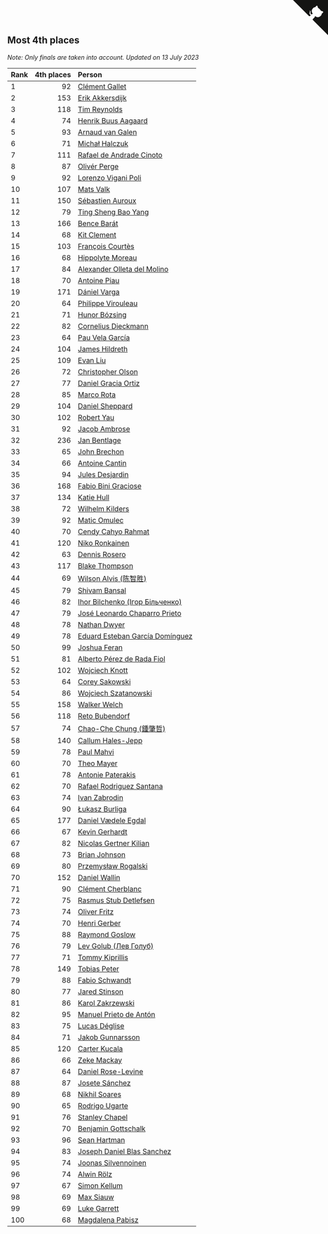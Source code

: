 ## Most 4th places

*Note: Only finals are taken into account.*
*Updated on 13 July 2023*

| Rank | 4th places | Person |
| :--- | ---: | :--- |
| 1 | 92 | [Clément Gallet](https://www.worldcubeassociation.org/persons/2004GALL02) |
| 2 | 153 | [Erik Akkersdijk](https://www.worldcubeassociation.org/persons/2005AKKE01) |
| 3 | 118 | [Tim Reynolds](https://www.worldcubeassociation.org/persons/2005REYN01) |
| 4 | 74 | [Henrik Buus Aagaard](https://www.worldcubeassociation.org/persons/2006BUUS01) |
| 5 | 93 | [Arnaud van Galen](https://www.worldcubeassociation.org/persons/2006GALE01) |
| 6 | 71 | [Michał Halczuk](https://www.worldcubeassociation.org/persons/2006HALC01) |
| 7 | 111 | [Rafael de Andrade Cinoto](https://www.worldcubeassociation.org/persons/2007CINO01) |
| 8 | 87 | [Olivér Perge](https://www.worldcubeassociation.org/persons/2007PERG01) |
| 9 | 92 | [Lorenzo Vigani Poli](https://www.worldcubeassociation.org/persons/2007POLI01) |
| 10 | 107 | [Mats Valk](https://www.worldcubeassociation.org/persons/2007VALK01) |
| 11 | 150 | [Sébastien Auroux](https://www.worldcubeassociation.org/persons/2008AURO01) |
| 12 | 79 | [Ting Sheng Bao Yang](https://www.worldcubeassociation.org/persons/2008BAOY01) |
| 13 | 166 | [Bence Barát](https://www.worldcubeassociation.org/persons/2008BARA01) |
| 14 | 68 | [Kit Clement](https://www.worldcubeassociation.org/persons/2008CLEM01) |
| 15 | 103 | [François Courtès](https://www.worldcubeassociation.org/persons/2008COUR01) |
| 16 | 68 | [Hippolyte Moreau](https://www.worldcubeassociation.org/persons/2008MORE02) |
| 17 | 84 | [Alexander Olleta del Molino](https://www.worldcubeassociation.org/persons/2008OLLE01) |
| 18 | 70 | [Antoine Piau](https://www.worldcubeassociation.org/persons/2008PIAU01) |
| 19 | 171 | [Dániel Varga](https://www.worldcubeassociation.org/persons/2008VARG01) |
| 20 | 64 | [Philippe Virouleau](https://www.worldcubeassociation.org/persons/2008VIRO01) |
| 21 | 71 | [Hunor Bózsing](https://www.worldcubeassociation.org/persons/2009BOZS01) |
| 22 | 82 | [Cornelius Dieckmann](https://www.worldcubeassociation.org/persons/2009DIEC01) |
| 23 | 64 | [Pau Vela García](https://www.worldcubeassociation.org/persons/2009GARC04) |
| 24 | 104 | [James Hildreth](https://www.worldcubeassociation.org/persons/2009HILD01) |
| 25 | 109 | [Evan Liu](https://www.worldcubeassociation.org/persons/2009LIUE01) |
| 26 | 72 | [Christopher Olson](https://www.worldcubeassociation.org/persons/2009OLSO01) |
| 27 | 77 | [Daniel Gracia Ortiz](https://www.worldcubeassociation.org/persons/2009ORTI01) |
| 28 | 85 | [Marco Rota](https://www.worldcubeassociation.org/persons/2009ROTA01) |
| 29 | 104 | [Daniel Sheppard](https://www.worldcubeassociation.org/persons/2009SHEP01) |
| 30 | 102 | [Robert Yau](https://www.worldcubeassociation.org/persons/2009YAUR01) |
| 31 | 92 | [Jacob Ambrose](https://www.worldcubeassociation.org/persons/2010AMBR01) |
| 32 | 236 | [Jan Bentlage](https://www.worldcubeassociation.org/persons/2010BENT01) |
| 33 | 65 | [John Brechon](https://www.worldcubeassociation.org/persons/2010BREC01) |
| 34 | 66 | [Antoine Cantin](https://www.worldcubeassociation.org/persons/2010CANT02) |
| 35 | 94 | [Jules Desjardin](https://www.worldcubeassociation.org/persons/2010DESJ01) |
| 36 | 168 | [Fabio Bini Graciose](https://www.worldcubeassociation.org/persons/2010GRAC02) |
| 37 | 134 | [Katie Hull](https://www.worldcubeassociation.org/persons/2010HULL01) |
| 38 | 72 | [Wilhelm Kilders](https://www.worldcubeassociation.org/persons/2010KILD02) |
| 39 | 92 | [Matic Omulec](https://www.worldcubeassociation.org/persons/2010OMUL02) |
| 40 | 70 | [Cendy Cahyo Rahmat](https://www.worldcubeassociation.org/persons/2010RAHM02) |
| 41 | 120 | [Niko Ronkainen](https://www.worldcubeassociation.org/persons/2010RONK01) |
| 42 | 63 | [Dennis Rosero](https://www.worldcubeassociation.org/persons/2010ROSE03) |
| 43 | 117 | [Blake Thompson](https://www.worldcubeassociation.org/persons/2010THOM03) |
| 44 | 69 | [Wilson Alvis (陈智胜)](https://www.worldcubeassociation.org/persons/2011ALVI01) |
| 45 | 79 | [Shivam Bansal](https://www.worldcubeassociation.org/persons/2011BANS02) |
| 46 | 82 | [Ihor Bilchenko (Ігор Більченко)](https://www.worldcubeassociation.org/persons/2011BILC01) |
| 47 | 79 | [José Leonardo Chaparro Prieto](https://www.worldcubeassociation.org/persons/2011CHAP01) |
| 48 | 78 | [Nathan Dwyer](https://www.worldcubeassociation.org/persons/2011DWYE02) |
| 49 | 78 | [Eduard Esteban García Domínguez](https://www.worldcubeassociation.org/persons/2011EDUA01) |
| 50 | 99 | [Joshua Feran](https://www.worldcubeassociation.org/persons/2011FERA01) |
| 51 | 81 | [Alberto Pérez de Rada Fiol](https://www.worldcubeassociation.org/persons/2011FIOL01) |
| 52 | 102 | [Wojciech Knott](https://www.worldcubeassociation.org/persons/2011KNOT01) |
| 53 | 64 | [Corey Sakowski](https://www.worldcubeassociation.org/persons/2011SAKO01) |
| 54 | 86 | [Wojciech Szatanowski](https://www.worldcubeassociation.org/persons/2011SZAT01) |
| 55 | 158 | [Walker Welch](https://www.worldcubeassociation.org/persons/2011WELC01) |
| 56 | 118 | [Reto Bubendorf](https://www.worldcubeassociation.org/persons/2012BUBE01) |
| 57 | 74 | [Chao-Che Chung (鍾肇哲)](https://www.worldcubeassociation.org/persons/2012CHON03) |
| 58 | 140 | [Callum Hales-Jepp](https://www.worldcubeassociation.org/persons/2012HALE01) |
| 59 | 78 | [Paul Mahvi](https://www.worldcubeassociation.org/persons/2012MAHV01) |
| 60 | 70 | [Theo Mayer](https://www.worldcubeassociation.org/persons/2012MAYE01) |
| 61 | 78 | [Antonie Paterakis](https://www.worldcubeassociation.org/persons/2012PATE01) |
| 62 | 70 | [Rafael Rodriguez Santana](https://www.worldcubeassociation.org/persons/2012SANT12) |
| 63 | 74 | [Ivan Zabrodin](https://www.worldcubeassociation.org/persons/2012ZABR01) |
| 64 | 90 | [Łukasz Burliga](https://www.worldcubeassociation.org/persons/2013BURL01) |
| 65 | 177 | [Daniel Vædele Egdal](https://www.worldcubeassociation.org/persons/2013EGDA01) |
| 66 | 67 | [Kevin Gerhardt](https://www.worldcubeassociation.org/persons/2013GERH01) |
| 67 | 82 | [Nicolas Gertner Kilian](https://www.worldcubeassociation.org/persons/2013GERT01) |
| 68 | 73 | [Brian Johnson](https://www.worldcubeassociation.org/persons/2013JOHN10) |
| 69 | 80 | [Przemysław Rogalski](https://www.worldcubeassociation.org/persons/2013ROGA02) |
| 70 | 152 | [Daniel Wallin](https://www.worldcubeassociation.org/persons/2013WALL03) |
| 71 | 90 | [Clément Cherblanc](https://www.worldcubeassociation.org/persons/2014CHER05) |
| 72 | 75 | [Rasmus Stub Detlefsen](https://www.worldcubeassociation.org/persons/2014DETL01) |
| 73 | 74 | [Oliver Fritz](https://www.worldcubeassociation.org/persons/2014FRIT02) |
| 74 | 70 | [Henri Gerber](https://www.worldcubeassociation.org/persons/2014GERB01) |
| 75 | 88 | [Raymond Goslow](https://www.worldcubeassociation.org/persons/2014GOSL01) |
| 76 | 79 | [Lev Golub (Лев Голуб)](https://www.worldcubeassociation.org/persons/2014HOLU01) |
| 77 | 71 | [Tommy Kiprillis](https://www.worldcubeassociation.org/persons/2014KIPR01) |
| 78 | 149 | [Tobias Peter](https://www.worldcubeassociation.org/persons/2014PETE03) |
| 79 | 88 | [Fabio Schwandt](https://www.worldcubeassociation.org/persons/2014SCHW02) |
| 80 | 77 | [Jared Stinson](https://www.worldcubeassociation.org/persons/2014STIN01) |
| 81 | 86 | [Karol Zakrzewski](https://www.worldcubeassociation.org/persons/2014ZAKR01) |
| 82 | 95 | [Manuel Prieto de Antón](https://www.worldcubeassociation.org/persons/2015ANTO04) |
| 83 | 75 | [Lucas Déglise](https://www.worldcubeassociation.org/persons/2015DEGL01) |
| 84 | 71 | [Jakob Gunnarsson](https://www.worldcubeassociation.org/persons/2015GUNN01) |
| 85 | 120 | [Carter Kucala](https://www.worldcubeassociation.org/persons/2015KUCA01) |
| 86 | 66 | [Zeke Mackay](https://www.worldcubeassociation.org/persons/2015MACK06) |
| 87 | 64 | [Daniel Rose-Levine](https://www.worldcubeassociation.org/persons/2015ROSE01) |
| 88 | 87 | [Josete Sánchez](https://www.worldcubeassociation.org/persons/2015SANC18) |
| 89 | 68 | [Nikhil Soares](https://www.worldcubeassociation.org/persons/2015SOAR01) |
| 90 | 65 | [Rodrigo Ugarte](https://www.worldcubeassociation.org/persons/2015UGAR01) |
| 91 | 76 | [Stanley Chapel](https://www.worldcubeassociation.org/persons/2016CHAP04) |
| 92 | 70 | [Benjamin Gottschalk](https://www.worldcubeassociation.org/persons/2016GOTT01) |
| 93 | 96 | [Sean Hartman](https://www.worldcubeassociation.org/persons/2016HART02) |
| 94 | 83 | [Joseph Daniel Blas Sanchez](https://www.worldcubeassociation.org/persons/2016SANC08) |
| 95 | 74 | [Joonas Silvennoinen](https://www.worldcubeassociation.org/persons/2016SILV07) |
| 96 | 74 | [Alwin Rölz](https://www.worldcubeassociation.org/persons/2016ROLZ01) |
| 97 | 67 | [Simon Kellum](https://www.worldcubeassociation.org/persons/2016KELL12) |
| 98 | 69 | [Max Siauw](https://www.worldcubeassociation.org/persons/2017SIAU02) |
| 99 | 69 | [Luke Garrett](https://www.worldcubeassociation.org/persons/2017GARR05) |
| 100 | 68 | [Magdalena Pabisz](https://www.worldcubeassociation.org/persons/2017PABI01) |


<a href="https://github.com/JustinTimeCuber/wca_statistics" class="github-corner" aria-label="View source on Github"><svg width="80" height="80" viewBox="0 0 250 250" style="fill:#151513; color:#fff; position: absolute; top: 0; border: 0; right: 0;" aria-hidden="true"><path d="M0,0 L115,115 L130,115 L142,142 L250,250 L250,0 Z"></path><path d="M128.3,109.0 C113.8,99.7 119.0,89.6 119.0,89.6 C122.0,82.7 120.5,78.6 120.5,78.6 C119.2,72.0 123.4,76.3 123.4,76.3 C127.3,80.9 125.5,87.3 125.5,87.3 C122.9,97.6 130.6,101.9 134.4,103.2" fill="currentColor" style="transform-origin: 130px 106px;" class="octo-arm"></path><path d="M115.0,115.0 C114.9,115.1 118.7,116.5 119.8,115.4 L133.7,101.6 C136.9,99.2 139.9,98.4 142.2,98.6 C133.8,88.0 127.5,74.4 143.8,58.0 C148.5,53.4 154.0,51.2 159.7,51.0 C160.3,49.4 163.2,43.6 171.4,40.1 C171.4,40.1 176.1,42.5 178.8,56.2 C183.1,58.6 187.2,61.8 190.9,65.4 C194.5,69.0 197.7,73.2 200.1,77.6 C213.8,80.2 216.3,84.9 216.3,84.9 C212.7,93.1 206.9,96.0 205.4,96.6 C205.1,102.4 203.0,107.8 198.3,112.5 C181.9,128.9 168.3,122.5 157.7,114.1 C157.9,116.9 156.7,120.9 152.7,124.9 L141.0,136.5 C139.8,137.7 141.6,141.9 141.8,141.8 Z" fill="currentColor" class="octo-body"></path></svg></a><style>.github-corner:hover .octo-arm{animation:octocat-wave 560ms ease-in-out}@keyframes octocat-wave{0%,100%{transform:rotate(0)}20%,60%{transform:rotate(-25deg)}40%,80%{transform:rotate(10deg)}}@media (max-width:500px){.github-corner:hover .octo-arm{animation:none}.github-corner .octo-arm{animation:octocat-wave 560ms ease-in-out}}</style>
